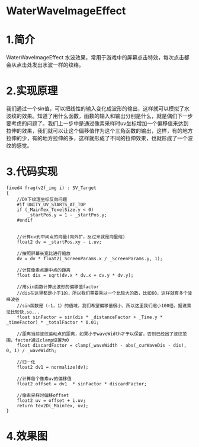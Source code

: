 # WaterWaveImageEffect

# 1.简介
WaterWaveImageEffect 水波效果，常用于游戏中的屏幕点击特效，每次点击都会从点击处发出水波一样的纹络。

# 2.实现原理
我们通过一个sin值，可以把线性的输入变化成波形的输出，这样就可以模拟了水波纹的效果。知道了用什么函数，函数的输入和输出分别是什么，就是偶们下一步要考虑的问题了。我们上一步中是通过像素采样时uv坐标增加一个偏移值来达到拉伸的效果，我们就可以让这个偏移值作为这个三角函数的输出，这样，有的地方拉伸的少，有的地方拉伸的多，这样就形成了不同的拉伸效果，也就形成了一个波纹的感觉。

# 3.代码实现

    fixed4 frag(v2f_img i) : SV_Target
	{
		//DX下纹理坐标反向问题
		#if UNITY_UV_STARTS_AT_TOP
		if (_MainTex_TexelSize.y < 0)
			_startPos.y = 1 - _startPos.y;
		#endif


		//计算uv到中间点的向量(向外扩，反过来就是向里缩)
		float2 dv = _startPos.xy - i.uv;

		//按照屏幕长宽比进行缩放
		dv = dv * float2(_ScreenParams.x / _ScreenParams.y, 1);

		//计算像素点距中点的距离
		float dis = sqrt(dv.x * dv.x + dv.y * dv.y);

		//用sin函数计算出波形的偏移值factor
		//dis在这里都是小于1的，所以我们需要乘以一个比较大的数，比如60，这样就有多个波峰波谷
		//sin函数是（-1，1）的值域，我们希望偏移值很小，所以这里我们缩小100倍，据说乘法比较快,so...
		float sinFactor = sin(dis * _distanceFactor + _Time.y * _timeFactor) * _totalFactor * 0.01;

		//距离当前波纹运动点的距离，如果小于waveWidth才予以保留，否则已经出了波纹范围，factor通过clamp设置为0
		float discardFactor = clamp(_waveWidth - abs(_curWaveDis - dis), 0, 1) / _waveWidth;

		//归一化
		float2 dv1 = normalize(dv);

		//计算每个像素uv的偏移值
		float2 offset = dv1  * sinFactor * discardFactor;

		//像素采样时偏移offset
		float2 uv = offset + i.uv;
		return tex2D(_MainTex, uv);	
	}

# 4.效果图
